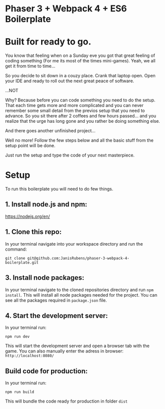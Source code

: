 # Phaser 3 + Webpack 4 + ES6 Boilerplate

# Built for ready to go.

You know that feeling when on a Sunday eve you got that great feeling of coding something (For me its most of the times mini-games).
Yeah, we all get it from time to time...

So you decide to sit down in a couzy place. Crank that laptop open. Open your IDE and ready to roll out the next great peace of software.

...NOT

Why? Because before you can code something you need to do the setup.
That each time gets more and more complicated and you can never remember some small detail from the previos setup that you need to advance.
So you sit there after 2 coffees and few hours passed... and you realize that the urge has long gone and you rather be doing something else.

And there goes another unfinished project...

Well no more! Follow the few steps below and all the basic stuff from the setup point will be done.

Just run the setup and type the code of your next masterpiece. 

# Setup

To run this boilerplate you will need to do few things.

## 1. Install node.js and npm:

https://nodejs.org/en/

## 1. Clone this repo:

In your terminal navigate into your workspace directory and run the command:

```git clone git@github.com:JanisRubens/phaser-3-webpack-4-boilerplate.git```

## 3. Install node packages:

In your terminal navigate to the cloned repositories directory and run ```npm install```.
This will install all node packages needed for the project. You can see all the packages required in ```package.json``` file.



## 4. Start the development server:

In your terminal run:

```npm run dev```

This will start the development server and open a browser tab with the game.
You can also manually enter the adress in browser: ```http://localhost:8080/```


## Build code for production:

In your terminal run:

```npm run build```

This will bundle the code ready for production in folder ```dist```
